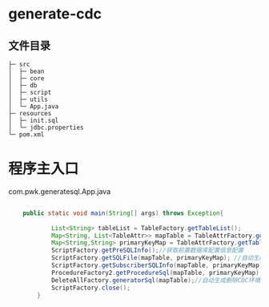 # generate-cdc
## 文件目录

    ├─ src
    │  ├─ bean
    │  ├─ core
    │  ├─ db
    │  ├─ script
    │  ├─ utils
    │  └─ App.java
    ├─ resources
    │  ├─ init.sql
    │  └─ jdbc.properties
    └─ pom.xml


# 程序主入口
com.pwk.generatesql.App.java
```java

    public static void main(String[] args) throws Exception{
            
            List<String> tableList = TableFactory.getTableList();
            Map<String, List<TableAttr>> mapTable = TableAttrFactory.getTableAttr(tableList);
            Map<String,String> primaryKeyMap = TableAttrFactory.getTablePrimaryKey(tableList);
            ScriptFactory.getPreSQLInfo();//获取前置数据库配置信息配置
            ScriptFactory.getSQLFile(mapTable, primaryKeyMap); //自动生成CDC发布订者本文件
            ScriptFactory.getSubscriberSQLInfo(mapTable, primaryKeyMap); //自动生成CDC订阅脚本文件
            ProcedureFactory2.getProcedureSql(mapTable, primaryKeyMap);//自动生成数据同步存储过程
            DeleteAllFactory.generatorSql(mapTable);//自动生成删除CDC环境脚本
            ScriptFactory.close();
        }

```